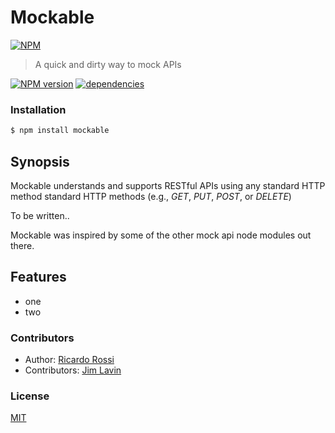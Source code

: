 Mockable
========

[![NPM](https://nodei.co/npm/mockable.png?downloads=true)](https://nodei.co/npm/mockable/)

> A quick and dirty way to mock APIs

[![NPM version](https://badge.fury.io/js/mockable.svg)](http://badge.fury.io/js/mockable)
[![dependencies](https://david-dm.org/ricardo-rossi/mockable.png)](https://david-dm.org/ricardo-rossi/mockable)


### Installation

```bash
$ npm install mockable
```

## Synopsis

Mockable understands and supports RESTful APIs using any standard HTTP 
method standard HTTP methods (e.g., *GET*, *PUT*, *POST*, or *DELETE*)

To be written..

Mockable was inspired by some of the other mock api node modules out there.

## Features

  * one
  * two
  
### Contributors

 * Author: [Ricardo Rossi](https://github.com/ricardo-rossi)
 * Contributors: [Jim Lavin](https://github.com/lavinjj)

### License

  [MIT](LICENSE)
  
